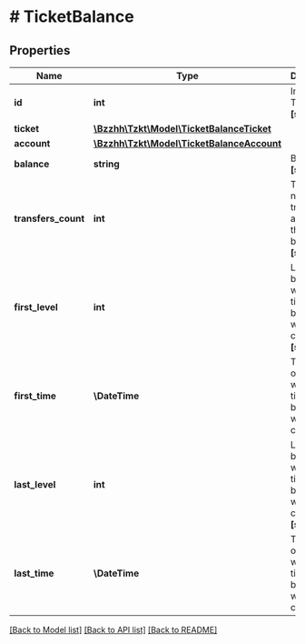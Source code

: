 # # TicketBalance

## Properties

Name | Type | Description | Notes
------------ | ------------- | ------------- | -------------
**id** | **int** | Internal TzKT id.   **[sortable]** | [optional]
**ticket** | [**\Bzzhh\Tzkt\Model\TicketBalanceTicket**](TicketBalanceTicket.md) |  | [optional]
**account** | [**\Bzzhh\Tzkt\Model\TicketBalanceAccount**](TicketBalanceAccount.md) |  | [optional]
**balance** | **string** | Balance.   **[sortable]** | [optional]
**transfers_count** | **int** | Total number of transfers, affecting the ticket balance.   **[sortable]** | [optional]
**first_level** | **int** | Level of the block where the ticket balance was first changed.   **[sortable]** | [optional]
**first_time** | **\DateTime** | Timestamp of the block where the ticket balance was first changed. | [optional]
**last_level** | **int** | Level of the block where the ticket balance was last changed.   **[sortable]** | [optional]
**last_time** | **\DateTime** | Timestamp of the block where the ticket balance was last changed. | [optional]

[[Back to Model list]](../../README.md#models) [[Back to API list]](../../README.md#endpoints) [[Back to README]](../../README.md)
